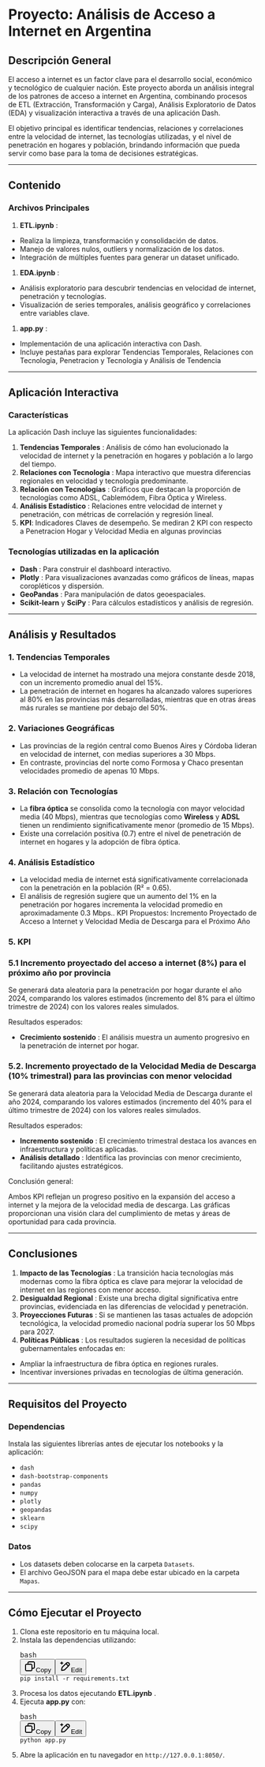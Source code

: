 # Proyecto: **Análisis de Acceso a Internet en Argentina**

## Descripción General

El acceso a internet es un factor clave para el desarrollo social, económico y tecnológico de cualquier nación. Este proyecto aborda un análisis integral de los patrones de acceso a internet en Argentina, combinando procesos de ETL (Extracción, Transformación y Carga), Análisis Exploratorio de Datos (EDA) y visualización interactiva a través de una aplicación Dash.

El objetivo principal es identificar tendencias, relaciones y correlaciones entre la velocidad de internet, las tecnologías utilizadas, y el nivel de penetración en hogares y población, brindando información que pueda servir como base para la toma de decisiones estratégicas.

---

## Contenido

### Archivos Principales

1. **ETL.ipynb** :

* Realiza la limpieza, transformación y consolidación de datos.
* Manejo de valores nulos, outliers y normalización de los datos.
* Integración de múltiples fuentes para generar un dataset unificado.

1. **EDA.ipynb** :

* Análisis exploratorio para descubrir tendencias en velocidad de internet, penetración y tecnologías.
* Visualización de series temporales, análisis geográfico y correlaciones entre variables clave.

1. **app.py** :

* Implementación de una aplicación interactiva con Dash.
* Incluye pestañas para explorar Tendencias Temporales,  Relaciones con Tecnologia, Penetracion y Tecnologia y Análisis de Tendencia

---

## Aplicación Interactiva

### Características

La aplicación Dash incluye las siguientes funcionalidades:

1. **Tendencias Temporales** : Análisis de cómo han evolucionado la velocidad de internet y la penetración en hogares y población a lo largo del tiempo.
2. **Relaciones con Tecnologia** : Mapa interactivo que muestra diferencias regionales en velocidad y tecnología predominante.
3. **Relación con Tecnologías** : Gráficos que destacan la proporción de tecnologías como ADSL, Cablemódem, Fibra Óptica y Wireless.
4. **Análisis Estadístico** : Relaciones entre velocidad de internet y penetración, con métricas de correlación y regresión lineal.
5. **KPI**: Indicadores Claves de desempeño. Se mediran 2 KPI con respecto a Penetracion Hogar y Velocidad Media en algunas provincias

### Tecnologías utilizadas en la aplicación

* **Dash** : Para construir el dashboard interactivo.
* **Plotly** : Para visualizaciones avanzadas como gráficos de líneas, mapas coropléticos y dispersión.
* **GeoPandas** : Para manipulación de datos geoespaciales.
* **Scikit-learn** y  **SciPy** : Para cálculos estadísticos y análisis de regresión.

---

## Análisis y Resultados

### **1. Tendencias Temporales**

* La velocidad de internet ha mostrado una mejora constante desde 2018, con un incremento promedio anual del 15%.
* La penetración de internet en hogares ha alcanzado valores superiores al 80% en las provincias más desarrolladas, mientras que en otras áreas más rurales se mantiene por debajo del 50%.

### **2. Variaciones Geográficas**

* Las provincias de la región central como Buenos Aires y Córdoba lideran en velocidad de internet, con medias superiores a 30 Mbps.
* En contraste, provincias del norte como Formosa y Chaco presentan velocidades promedio de apenas 10 Mbps.

### **3. Relación con Tecnologías**

* La **fibra óptica** se consolida como la tecnología con mayor velocidad media (40 Mbps), mientras que tecnologías como **Wireless** y **ADSL** tienen un rendimiento significativamente menor (promedio de 15 Mbps).
* Existe una correlación positiva (0.7) entre el nivel de penetración de internet en hogares y la adopción de fibra óptica.

### **4. Análisis Estadístico**

* La velocidad media de internet está significativamente correlacionada con la penetración en la población (R² = 0.65).
* El análisis de regresión sugiere que un aumento del 1% en la penetración por hogares incrementa la velocidad promedio en aproximadamente 0.3 Mbps.. KPI Propuestos: Incremento Proyectado de Acceso a Internet y Velocidad Media de Descarga para el Próximo Año

### 5. KPI

### 5.1 Incremento proyectado del acceso a internet (8%) para el próximo año por provincia

Se generará data aleatoria para la penetración por hogar durante el año 2024, comparando los valores estimados (incremento del 8% para el último trimestre de 2024) con los valores reales simulados.

Resultados esperados:

* **Crecimiento sostenido** : El análisis muestra un aumento progresivo en la penetración de internet por hogar.

### 5.2. Incremento proyectado de la Velocidad Media de Descarga (10% trimestral) para las provincias con menor velocidad

Se generará data aleatoria para la Velocidad Media de Descarga durante el año 2024, comparando los valores estimados (incremento del 40% para el último trimestre de 2024) con los valores reales simulados.

Resultados esperados:

* **Incremento sostenido** : El crecimiento trimestral destaca los avances en infraestructura y políticas aplicadas.
* **Análisis detallado** : Identifica las provincias con menor crecimiento, facilitando ajustes estratégicos.

Conclusión general:

Ambos KPI reflejan un progreso positivo en la expansión del acceso a internet y la mejora de la velocidad media de descarga. Las gráficas proporcionan una visión clara del cumplimiento de metas y áreas de oportunidad para cada provincia.

---

## Conclusiones

1. **Impacto de las Tecnologías** : La transición hacia tecnologías más modernas como la fibra óptica es clave para mejorar la velocidad de internet en las regiones con menor acceso.
2. **Desigualdad Regional** : Existe una brecha digital significativa entre provincias, evidenciada en las diferencias de velocidad y penetración.
3. **Proyecciones Futuras** : Si se mantienen las tasas actuales de adopción tecnológica, la velocidad promedio nacional podría superar los 50 Mbps para 2027.
4. **Políticas Públicas** : Los resultados sugieren la necesidad de políticas gubernamentales enfocadas en:

* Ampliar la infraestructura de fibra óptica en regiones rurales.
* Incentivar inversiones privadas en tecnologías de última generación.

---

## Requisitos del Proyecto

### Dependencias

Instala las siguientes librerías antes de ejecutar los notebooks y la aplicación:

* `dash`
* `dash-bootstrap-components`
* `pandas`
* `numpy`
* `plotly`
* `geopandas`
* `sklearn`
* `scipy`

### Datos

* Los datasets deben colocarse en la carpeta `Datasets`.
* El archivo GeoJSON para el mapa debe estar ubicado en la carpeta `Mapas`.

---

## Cómo Ejecutar el Proyecto

1. Clona este repositorio en tu máquina local.
2. Instala las dependencias utilizando:
   <pre class="!overflow-visible"><div class="contain-inline-size rounded-md border-[0.5px] border-token-border-medium relative bg-token-sidebar-surface-primary dark:bg-gray-950"><div class="flex items-center text-token-text-secondary px-4 py-2 text-xs font-sans justify-between rounded-t-md h-9 bg-token-sidebar-surface-primary dark:bg-token-main-surface-secondary select-none">bash</div><div class="sticky top-9 md:top-[5.75rem]"><div class="absolute bottom-0 right-2 flex h-9 items-center"><div class="flex items-center rounded bg-token-sidebar-surface-primary px-2 font-sans text-xs text-token-text-secondary dark:bg-token-main-surface-secondary"><span class="" data-state="closed"><button class="flex gap-1 items-center select-none px-4 py-1" aria-label="Copy"><svg width="24" height="24" viewBox="0 0 24 24" fill="none" xmlns="http://www.w3.org/2000/svg" class="icon-xs"><path fill-rule="evenodd" clip-rule="evenodd" d="M7 5C7 3.34315 8.34315 2 10 2H19C20.6569 2 22 3.34315 22 5V14C22 15.6569 20.6569 17 19 17H17V19C17 20.6569 15.6569 22 14 22H5C3.34315 22 2 20.6569 2 19V10C2 8.34315 3.34315 7 5 7H7V5ZM9 7H14C15.6569 7 17 8.34315 17 10V15H19C19.5523 15 20 14.5523 20 14V5C20 4.44772 19.5523 4 19 4H10C9.44772 4 9 4.44772 9 5V7ZM5 9C4.44772 9 4 9.44772 4 10V19C4 19.5523 4.44772 20 5 20H14C14.5523 20 15 19.5523 15 19V10C15 9.44772 14.5523 9 14 9H5Z" fill="currentColor"></path></svg>Copy</button></span><span class="" data-state="closed"><button class="flex select-none items-center gap-1"><svg width="24" height="24" viewBox="0 0 24 24" fill="none" xmlns="http://www.w3.org/2000/svg" class="icon-xs"><path d="M2.5 5.5C4.3 5.2 5.2 4 5.5 2.5C5.8 4 6.7 5.2 8.5 5.5C6.7 5.8 5.8 7 5.5 8.5C5.2 7 4.3 5.8 2.5 5.5Z" fill="currentColor" stroke="currentColor" stroke-linecap="round" stroke-linejoin="round"></path><path d="M5.66282 16.5231L5.18413 19.3952C5.12203 19.7678 5.09098 19.9541 5.14876 20.0888C5.19933 20.2067 5.29328 20.3007 5.41118 20.3512C5.54589 20.409 5.73218 20.378 6.10476 20.3159L8.97693 19.8372C9.72813 19.712 10.1037 19.6494 10.4542 19.521C10.7652 19.407 11.0608 19.2549 11.3343 19.068C11.6425 18.8575 11.9118 18.5882 12.4503 18.0497L20 10.5C21.3807 9.11929 21.3807 6.88071 20 5.5C18.6193 4.11929 16.3807 4.11929 15 5.5L7.45026 13.0497C6.91175 13.5882 6.6425 13.8575 6.43197 14.1657C6.24513 14.4392 6.09299 14.7348 5.97903 15.0458C5.85062 15.3963 5.78802 15.7719 5.66282 16.5231Z" stroke="currentColor" stroke-width="2" stroke-linecap="round" stroke-linejoin="round"></path><path d="M14.5 7L18.5 11" stroke="currentColor" stroke-width="2" stroke-linecap="round" stroke-linejoin="round"></path></svg>Edit</button></span></div></div></div><div class="overflow-y-auto p-4" dir="ltr"><code class="!whitespace-pre hljs language-bash">pip install -r requirements.txt
   </code></div></div></pre>
3. Procesa los datos ejecutando  **ETL.ipynb** .
4. Ejecuta **app.py** con:
   <pre class="!overflow-visible"><div class="contain-inline-size rounded-md border-[0.5px] border-token-border-medium relative bg-token-sidebar-surface-primary dark:bg-gray-950"><div class="flex items-center text-token-text-secondary px-4 py-2 text-xs font-sans justify-between rounded-t-md h-9 bg-token-sidebar-surface-primary dark:bg-token-main-surface-secondary select-none">bash</div><div class="sticky top-9 md:top-[5.75rem]"><div class="absolute bottom-0 right-2 flex h-9 items-center"><div class="flex items-center rounded bg-token-sidebar-surface-primary px-2 font-sans text-xs text-token-text-secondary dark:bg-token-main-surface-secondary"><span class="" data-state="closed"><button class="flex gap-1 items-center select-none px-4 py-1" aria-label="Copy"><svg width="24" height="24" viewBox="0 0 24 24" fill="none" xmlns="http://www.w3.org/2000/svg" class="icon-xs"><path fill-rule="evenodd" clip-rule="evenodd" d="M7 5C7 3.34315 8.34315 2 10 2H19C20.6569 2 22 3.34315 22 5V14C22 15.6569 20.6569 17 19 17H17V19C17 20.6569 15.6569 22 14 22H5C3.34315 22 2 20.6569 2 19V10C2 8.34315 3.34315 7 5 7H7V5ZM9 7H14C15.6569 7 17 8.34315 17 10V15H19C19.5523 15 20 14.5523 20 14V5C20 4.44772 19.5523 4 19 4H10C9.44772 4 9 4.44772 9 5V7ZM5 9C4.44772 9 4 9.44772 4 10V19C4 19.5523 4.44772 20 5 20H14C14.5523 20 15 19.5523 15 19V10C15 9.44772 14.5523 9 14 9H5Z" fill="currentColor"></path></svg>Copy</button></span><span class="" data-state="closed"><button class="flex select-none items-center gap-1"><svg width="24" height="24" viewBox="0 0 24 24" fill="none" xmlns="http://www.w3.org/2000/svg" class="icon-xs"><path d="M2.5 5.5C4.3 5.2 5.2 4 5.5 2.5C5.8 4 6.7 5.2 8.5 5.5C6.7 5.8 5.8 7 5.5 8.5C5.2 7 4.3 5.8 2.5 5.5Z" fill="currentColor" stroke="currentColor" stroke-linecap="round" stroke-linejoin="round"></path><path d="M5.66282 16.5231L5.18413 19.3952C5.12203 19.7678 5.09098 19.9541 5.14876 20.0888C5.19933 20.2067 5.29328 20.3007 5.41118 20.3512C5.54589 20.409 5.73218 20.378 6.10476 20.3159L8.97693 19.8372C9.72813 19.712 10.1037 19.6494 10.4542 19.521C10.7652 19.407 11.0608 19.2549 11.3343 19.068C11.6425 18.8575 11.9118 18.5882 12.4503 18.0497L20 10.5C21.3807 9.11929 21.3807 6.88071 20 5.5C18.6193 4.11929 16.3807 4.11929 15 5.5L7.45026 13.0497C6.91175 13.5882 6.6425 13.8575 6.43197 14.1657C6.24513 14.4392 6.09299 14.7348 5.97903 15.0458C5.85062 15.3963 5.78802 15.7719 5.66282 16.5231Z" stroke="currentColor" stroke-width="2" stroke-linecap="round" stroke-linejoin="round"></path><path d="M14.5 7L18.5 11" stroke="currentColor" stroke-width="2" stroke-linecap="round" stroke-linejoin="round"></path></svg>Edit</button></span></div></div></div><div class="overflow-y-auto p-4" dir="ltr"><code class="!whitespace-pre hljs language-bash">python app.py
   </code></div></div></pre>
5. Abre la aplicación en tu navegador en `http://127.0.0.1:8050/`.
